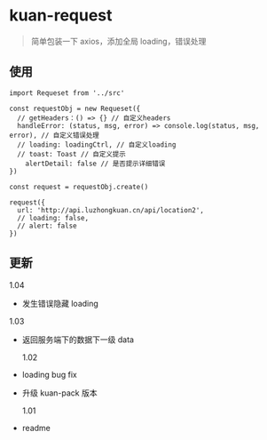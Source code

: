# kuan-request

> 简单包装一下 axios，添加全局 loading，错误处理

## 使用

```
import Requeset from '../src'

const requestObj = new Requeset({
  // getHeaders：() => {} // 自定义headers
  handleError: (status, msg, error) => console.log(status, msg, error), // 自定义错误处理
  // loading: loadingCtrl, // 自定义loading
  // toast: Toast // 自定义提示
    alertDetail: false // 是否提示详细错误
})

const request = requestObj.create()

request({
  url: 'http://api.luzhongkuan.cn/api/location2',
  // loading: false,
  // alert: false
})
```

## 更新

1.04

- 发生错误隐藏 loading

1.03

- 返回服务端下的数据下一级 data

  1.02

- loading bug fix
- 升级 kuan-pack 版本

  1.01

- readme
